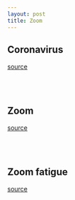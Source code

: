 ```yaml
---
layout: post
title: Zoom
---
```


<script type="text/javascript" src="https://ssl.gstatic.com/trends_nrtr/2578_RC01/embed_loader.js"></script>


## Coronavirus

[source](https://trends.google.com/trends/explore?date=2020-01-01%202021-05-18&q=%2Fm%2F01cpyy,%2Fg%2F11j2cc_qll)

<script type="text/javascript">
trends.embed.renderExploreWidget("TIMESERIES", {"comparisonItem":[{"keyword":"/m/01cpyy","geo":"","time":"2020-01-01 2021-05-18"},{"keyword":"/g/11j2cc_qll","geo":"","time":"2020-01-01 2021-05-18"}],"category":0,"property":""}, {"exploreQuery":"date=2020-01-01%202021-05-18&q=%2Fm%2F01cpyy,%2Fg%2F11j2cc_qll","guestPath":"https://trends.google.com:443/trends/embed/"});
</script>

<br>
<br>


## Zoom

[source](https://trends.google.com/trends/explore?date=2020-01-01%202021-05-18&q=%2Fg%2F11hfh_tpkk,%2Fm%2F011c8m4f)

<script type="text/javascript">
trends.embed.renderExploreWidget("TIMESERIES", {"comparisonItem":[{"keyword":"/g/11hfh_tpkk","geo":"","time":"2020-01-01 2021-05-18"},{"keyword":"/m/011c8m4f","geo":"","time":"2020-01-01 2021-05-18"}],"category":0,"property":""}, {"exploreQuery":"date=2020-01-01%202021-05-18&q=%2Fg%2F11hfh_tpkk,%2Fm%2F011c8m4f","guestPath":"https://trends.google.com:443/trends/embed/"});
</script>

<br>
<br>


## Zoom fatigue

[source](https://trends.google.com/trends/explore?date=2020-01-01%202021-05-18&q=zoom%20fatigue)

<script type="text/javascript">
trends.embed.renderExploreWidget("TIMESERIES", {"comparisonItem":[{"keyword":"zoom fatigue","geo":"","time":"2020-01-01 2021-05-18"}],"category":0,"property":""}, {"exploreQuery":"date=2020-01-01%202021-05-18&q=zoom%20fatigue","guestPath":"https://trends.google.com:443/trends/embed/"});
</script>
